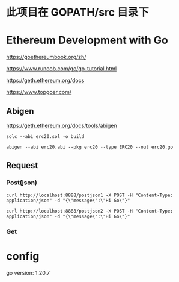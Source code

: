# 此项目在 GOPATH/src 目录下

# Ethereum Development with Go

https://goethereumbook.org/zh/

https://www.runoob.com/go/go-tutorial.html

https://geth.ethereum.org/docs

https://www.topgoer.com/

## Abigen

https://geth.ethereum.org/docs/tools/abigen

`solc --abi erc20.sol -o build`

`abigen --abi erc20.abi --pkg erc20 --type ERC20 --out erc20.go`

## Request

### Post(json)

`curl http://localhost:8888/postjson1 -X POST -H "Content-Type: application/json" -d "{\"message\":\"Hi Go\"}"`

`curl http://localhost:8888/postjson2 -X POST -H "Content-Type: application/json" -d "{\"message\":\"Hi Go\"}"`

### Get

# config

go version: 1.20.7
